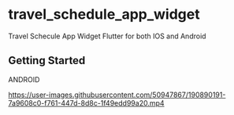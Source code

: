# travel_schedule_app_widget

Travel Schecule App Widget Flutter for both IOS and Android

## Getting Started

ANDROID

https://user-images.githubusercontent.com/50947867/190890191-7a9608c0-f761-447d-8d8c-1f49edd99a20.mp4

